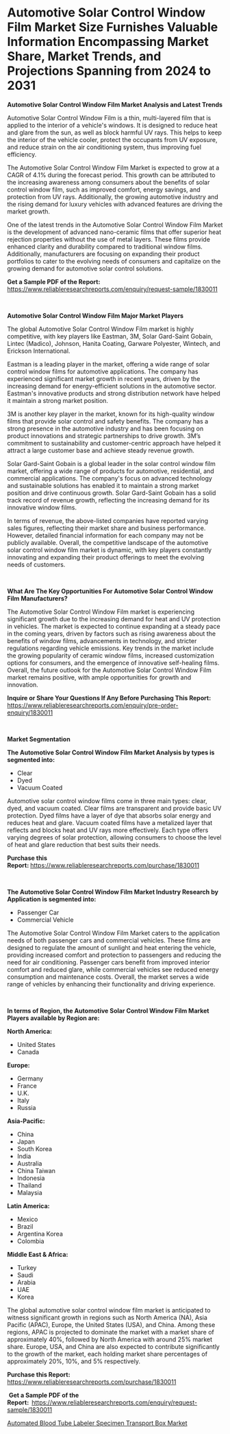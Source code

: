 <p><h1>Automotive Solar Control Window Film Market Size Furnishes Valuable Information Encompassing Market Share, Market Trends, and Projections Spanning from 2024 to 2031</h1></p><p><strong>Automotive Solar Control Window Film Market Analysis and Latest Trends</strong></p>
<p><p>Automotive Solar Control Window Film is a thin, multi-layered film that is applied to the interior of a vehicle's windows. It is designed to reduce heat and glare from the sun, as well as block harmful UV rays. This helps to keep the interior of the vehicle cooler, protect the occupants from UV exposure, and reduce strain on the air conditioning system, thus improving fuel efficiency.</p><p>The Automotive Solar Control Window Film Market is expected to grow at a CAGR of 4.1% during the forecast period. This growth can be attributed to the increasing awareness among consumers about the benefits of solar control window film, such as improved comfort, energy savings, and protection from UV rays. Additionally, the growing automotive industry and the rising demand for luxury vehicles with advanced features are driving the market growth.</p><p>One of the latest trends in the Automotive Solar Control Window Film Market is the development of advanced nano-ceramic films that offer superior heat rejection properties without the use of metal layers. These films provide enhanced clarity and durability compared to traditional window films. Additionally, manufacturers are focusing on expanding their product portfolios to cater to the evolving needs of consumers and capitalize on the growing demand for automotive solar control solutions.</p></p>
<p><strong>Get a Sample PDF of the Report:&nbsp;</strong> <a href="https://www.reliableresearchreports.com/enquiry/request-sample/1830011">https://www.reliableresearchreports.com/enquiry/request-sample/1830011</a></p>
<p>&nbsp;</p>
<p><strong>Automotive Solar Control Window Film Major Market Players</strong></p>
<p><p>The global Automotive Solar Control Window Film market is highly competitive, with key players like Eastman, 3M, Solar Gard-Saint Gobain, Lintec (Madico), Johnson, Hanita Coating, Garware Polyester, Wintech, and Erickson International.</p><p>Eastman is a leading player in the market, offering a wide range of solar control window films for automotive applications. The company has experienced significant market growth in recent years, driven by the increasing demand for energy-efficient solutions in the automotive sector. Eastman's innovative products and strong distribution network have helped it maintain a strong market position.</p><p>3M is another key player in the market, known for its high-quality window films that provide solar control and safety benefits. The company has a strong presence in the automotive industry and has been focusing on product innovations and strategic partnerships to drive growth. 3M’s commitment to sustainability and customer-centric approach have helped it attract a large customer base and achieve steady revenue growth.</p><p>Solar Gard-Saint Gobain is a global leader in the solar control window film market, offering a wide range of products for automotive, residential, and commercial applications. The company's focus on advanced technology and sustainable solutions has enabled it to maintain a strong market position and drive continuous growth. Solar Gard-Saint Gobain has a solid track record of revenue growth, reflecting the increasing demand for its innovative window films.</p><p>In terms of revenue, the above-listed companies have reported varying sales figures, reflecting their market share and business performance. However, detailed financial information for each company may not be publicly available. Overall, the competitive landscape of the automotive solar control window film market is dynamic, with key players constantly innovating and expanding their product offerings to meet the evolving needs of customers.</p></p>
<p>&nbsp;</p>
<p><strong>What Are The Key Opportunities For Automotive Solar Control Window Film Manufacturers?</strong></p>
<p><p>The Automotive Solar Control Window Film market is experiencing significant growth due to the increasing demand for heat and UV protection in vehicles. The market is expected to continue expanding at a steady pace in the coming years, driven by factors such as rising awareness about the benefits of window films, advancements in technology, and stricter regulations regarding vehicle emissions. Key trends in the market include the growing popularity of ceramic window films, increased customization options for consumers, and the emergence of innovative self-healing films. Overall, the future outlook for the Automotive Solar Control Window Film market remains positive, with ample opportunities for growth and innovation.</p></p>
<p><strong>Inquire or Share Your Questions If Any Before Purchasing This Report:</strong> <a href="https://www.reliableresearchreports.com/enquiry/pre-order-enquiry/1830011">https://www.reliableresearchreports.com/enquiry/pre-order-enquiry/1830011</a></p>
<p>&nbsp;</p>
<p><strong>Market Segmentation</strong></p>
<p><strong>The Automotive Solar Control Window Film Market Analysis by types is segmented into:</strong></p>
<p><ul><li>Clear</li><li>Dyed</li><li>Vacuum Coated</li></ul></p>
<p><p>Automotive solar control window films come in three main types: clear, dyed, and vacuum coated. Clear films are transparent and provide basic UV protection. Dyed films have a layer of dye that absorbs solar energy and reduces heat and glare. Vacuum coated films have a metalized layer that reflects and blocks heat and UV rays more effectively. Each type offers varying degrees of solar protection, allowing consumers to choose the level of heat and glare reduction that best suits their needs.</p></p>
<p><strong>Purchase this Report:&nbsp;</strong><a href="https://www.reliableresearchreports.com/purchase/1830011">https://www.reliableresearchreports.com/purchase/1830011</a></p>
<p>&nbsp;</p>
<p><strong>The Automotive Solar Control Window Film Market Industry Research by Application is segmented into:</strong></p>
<p><ul><li>Passenger Car</li><li>Commercial Vehicle</li></ul></p>
<p><p>The Automotive Solar Control Window Film Market caters to the application needs of both passenger cars and commercial vehicles. These films are designed to regulate the amount of sunlight and heat entering the vehicle, providing increased comfort and protection to passengers and reducing the need for air conditioning. Passenger cars benefit from improved interior comfort and reduced glare, while commercial vehicles see reduced energy consumption and maintenance costs. Overall, the market serves a wide range of vehicles by enhancing their functionality and driving experience.</p></p>
<p>&nbsp;</p>
<p><strong>In terms of Region, the Automotive Solar Control Window Film Market Players available by Region are:</strong></p>
<p>
    <p> <strong> North America: </strong>
        <ul>
            <li>United States</li>
            <li>Canada</li>
        </ul>
        </p> 
    <p> <strong> Europe: </strong>
        <ul>
            <li>Germany</li>
            <li>France</li>
            <li>U.K.</li>
            <li>Italy</li>
            <li>Russia</li>
        </ul>
        </p> 
    <p> <strong> Asia-Pacific: </strong>
        <ul>
            <li>China</li>
            <li>Japan</li>
            <li>South Korea</li>
            <li>India</li>
            <li>Australia</li>
            <li>China Taiwan</li>
            <li>Indonesia</li>
            <li>Thailand</li>
            <li>Malaysia</li>
        </ul>
        </p> 
    <p> <strong> Latin America: </strong>
        <ul>
            <li>Mexico</li>
            <li>Brazil</li>
            <li>Argentina Korea</li>
            <li>Colombia</li>
        </ul>
        </p> 
    <p> <strong> Middle East & Africa: </strong>
        <ul>
            <li>Turkey</li>
            <li>Saudi</li>
            <li>Arabia</li>
            <li>UAE</li>
            <li>Korea</li>
        </ul>
    </p>
    </p>
<p><p>The global automotive solar control window film market is anticipated to witness significant growth in regions such as North America (NA), Asia Pacific (APAC), Europe, the United States (USA), and China. Among these regions, APAC is projected to dominate the market with a market share of approximately 40%, followed by North America with around 25% market share. Europe, USA, and China are also expected to contribute significantly to the growth of the market, each holding market share percentages of approximately 20%, 10%, and 5% respectively.</p></p>
<p><strong>Purchase this Report: </strong><a href="https://www.reliableresearchreports.com/purchase/1830011">https://www.reliableresearchreports.com/purchase/1830011</a></p>
<p>&nbsp;<strong>Get a Sample PDF of the Report:&nbsp;&nbsp;</strong><a href="https://www.reliableresearchreports.com/enquiry/request-sample/1830011">https://www.reliableresearchreports.com/enquiry/request-sample/1830011</a></p>
<p><strong></strong></p>
<p><p><a href="https://full-wildebeest-80b.notion.site/Insights-into-Automated-Blood-Tube-Labeler-Specimen-Transport-Box-Market-Size-Analysing-Market-Shar-f0f8e59779844a65b89832717fb2b25d">Automated Blood Tube Labeler Specimen Transport Box Market</a></p></p>